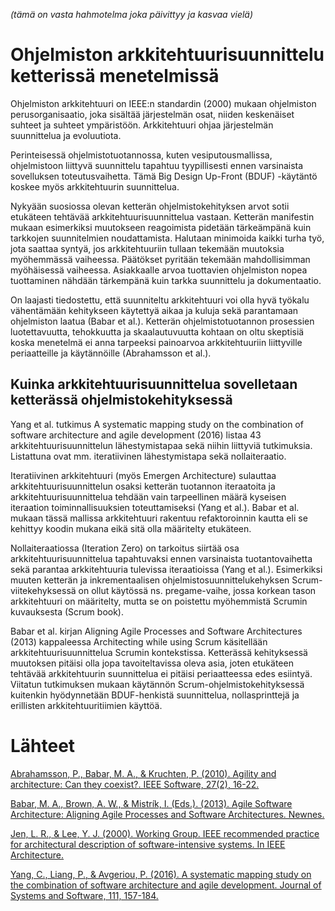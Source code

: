 *(tämä on vasta hahmotelma joka päivittyy ja kasvaa vielä)*

# Ohjelmiston arkkitehtuurisuunnittelu ketterissä menetelmissä

Ohjelmiston arkkitehtuuri on IEEE:n standardin (2000) mukaan ohjelmiston perusorganisaatio, joka sisältää järjestelmän osat, niiden keskenäiset suhteet ja suhteet ympäristöön. Arkkitehtuuri ohjaa järjestelmän suunnittelua ja evoluutiota.

Perinteisessä ohjelmistotuotannossa, kuten vesiputousmallissa, ohjelmistoon liittyvä suunnittelu tapahtuu tyypillisesti ennen varsinaista sovelluksen toteutusvaihetta.
Tämä Big Design Up-Front (BDUF) -käytäntö koskee myös arkkitehtuurin suunnittelua.

Nykyään suosiossa olevan ketterän ohjelmistokehityksen arvot sotii etukäteen tehtävää arkkitehtuurisuunnittelua vastaan. Ketterän manifestin mukaan esimerkiksi muutokseen reagoimista pidetään tärkeämpänä kuin tarkkojen suunnitelmien noudattamista. Halutaan minimoida kaikki turha työ, jota saattaa syntyä, jos arkkitehtuuriin tullaan tekemään muutoksia myöhemmässä vaiheessa. Päätökset pyritään tekemään mahdollisimman myöhäisessä vaiheessa. Asiakkaalle arvoa tuottavien ohjelmiston nopea tuottaminen nähdään tärkempänä kuin tarkka suunnittelu ja dokumentaatio. 

On laajasti tiedostettu, että suunniteltu arkkitehtuuri voi olla hyvä työkalu vähentämään kehitykseen käytettyä aikaa ja kuluja sekä parantamaan ohjelmiston laatua (Babar et al.). Ketterän ohjelmistotuotannon prosessien luotettavuutta, tehokkuutta ja skaalautuvuutta kohtaan on oltu skeptisiä koska menetelmä ei anna tarpeeksi painoarvoa arkkitehtuuriin liittyville periaatteille ja käytännöille (Abrahamsson et al.).


## Kuinka arkkitehtuurisuunnittelua sovelletaan ketterässä ohjelmistokehityksessä

Yang et al. tutkimus A systematic mapping study on the combination of software architecture and agile development (2016) listaa 43 arkkitehtuurisuunnittelun lähestymistapaa sekä niihin liittyviä tutkimuksia. Listattuna ovat mm. iteratiivinen lähestymistapa sekä nollaiteraatio.

Iteratiivinen arkkitehtuuri (myös Emergen Architecture) sulauttaa arkkitehtuurisuunnittelun osaksi ketterän tuotannon iteraatoita ja arkkitehtuurisuunnittelua tehdään vain tarpeellinen määrä kyseisen iteraation toiminnallisuuksien toteuttamiseksi (Yang et al.). Babar et al. mukaan tässä mallissa arkkitehtuuri rakentuu refaktoroinnin kautta eli se kehittyy koodin mukana eikä sitä olla määritelty etukäteen. 

Nollaiteraatiossa (Iteration Zero) on tarkoitus siirtää osa arkkitehtuurisuunnittelua tapahtuvaksi ennen varsinaista tuotantovaihetta sekä parantaa arkkitehtuuria tulevissa iteraatioissa (Yang et al.). Esimerkiksi muuten ketterän ja inkrementaalisen  ohjelmistosuunnittelukehyksen Scrum-viitekehyksessä on ollut käytössä ns. pregame-vaihe, jossa korkean tason arkkitehtuuri on määritelty, mutta se on poistettu myöhemmistä Scrumin kuvauksesta (Scrum book).

Babar et al. kirjan Aligning Agile Processes and Software Architectures (2013) kappaleessa Architecting while using Scrum käsitellään arkkitehtuurisuunnittelua Scrumin kontekstissa. Ketterässä kehityksessä muutoksen pitäisi olla jopa tavoiteltavissa oleva asia, joten etukäteen tehtävää arkkitehtuurin suunnittelua ei pitäisi periaatteessa edes esiintyä. Viitatun tutkimuksen mukaan käytännön Scrum-ohjelmistokehityksessä kuitenkin hyödynnetään BDUF-henkistä suunnittelua, nollasprinttejä ja erillisten arkkitehtuuritiimien käyttöä.



# Lähteet

[Abrahamsson, P., Babar, M. A., & Kruchten, P. (2010). Agility and architecture: Can they coexist?. IEEE Software, 27(2), 16-22.](https://ieeexplore-ieee-org.libproxy.helsinki.fi/iel5/52/5420782/05420791.pdf)

[Babar, M. A., Brown, A. W., & Mistrík, I. (Eds.). (2013). Agile Software Architecture: Aligning Agile Processes and Software Architectures. Newnes.](https://helsinki.primo.exlibrisgroup.com/permalink/358UOH_INST/qn0n39/cdi_skillsoft_books24x7_bks00056508
)

[Jen, L. R., & Lee, Y. J. (2000). Working Group. IEEE recommended practice for architectural description of software-intensive systems. In IEEE Architecture.](https://ieeexplore.ieee.org/document/875998)

[Yang, C., Liang, P., & Avgeriou, P. (2016). A systematic mapping study on the combination of software architecture and agile development. Journal of Systems and Software, 111, 157-184.](https://scholar-google-fi.libproxy.helsinki.fi/scholar?output=instlink&q=info:35snL_XCX8kJ:scholar.google.com/&hl=en&as_sdt=0,5&scillfp=15201364974769262941&oi=lle)

